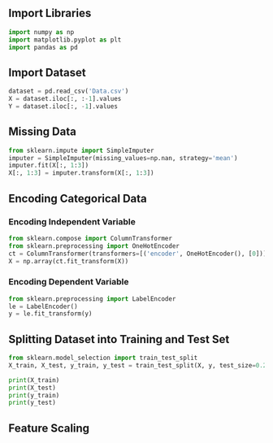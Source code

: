 ## Import Libraries

```python
import numpy as np
import matplotlib.pyplot as plt
import pandas as pd
```
## Import Dataset

```python
dataset = pd.read_csv('Data.csv')
X = dataset.iloc[:, :-1].values
Y = dataset.iloc[:, -1].values
```

## Missing Data

```python
from sklearn.impute import SimpleImputer
imputer = SimpleImputer(missing_values=np.nan, strategy='mean')
imputer.fit(X[:, 1:3])
X[:, 1:3] = imputer.transform(X[:, 1:3])
```

## Encoding Categorical Data

### Encoding Independent Variable

```python
from sklearn.compose import ColumnTransformer
from sklearn.preprocessing import OneHotEncoder
ct = ColumnTransformer(transformers=[('encoder', OneHotEncoder(), [0])], remainder='passthrough')
X = np.array(ct.fit_transform(X))
```

### Encoding Dependent Variable

```python
from sklearn.preprocessing import LabelEncoder
le = LabelEncoder()
y = le.fit_transform(y)
```

## Splitting Dataset into Training and Test Set

```python
from sklearn.model_selection import train_test_split
X_train, X_test, y_train, y_test = train_test_split(X, y, test_size=0.2, random_state=1)

print(X_train)
print(X_test)
print(y_train)
print(y_test)
```
## Feature Scaling